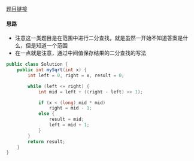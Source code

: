 [题目链接](https://leetcode-cn.com/problems/jJ0w9p/)

#### 思路
+ 注意这一类题目是在范围中进行二分查找，就是虽然一开始不知道答案是什么，但是知道一个范围
+ 在一点就是注意，通过中间值保存结果的二分查找的写法

```java
public class Solution {
    public int mySqrt(int x) {
        int left = 0, right = x, result = 0;

        while (left <= right) {
            int mid = left + ((right - left) >> 1);

            if (x < (long) mid * mid)
                right = mid - 1;
            else {
                result = mid;
                left = mid + 1;
            }
        }
        return result;
    }
}
```
